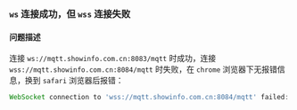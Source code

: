 ### `ws` 连接成功，但 `wss` 连接失败

#### 问题描述

连接 `ws://mqtt.showinfo.com.cn:8083/mqtt` 时成功，连接 `wss://mqtt.showinfo.com.cn:8084/mqtt` 时失败，在 `chrome` 浏览器下无报错信息，换到 `safari` 浏览器后报错：

```js
WebSocket connection to 'wss://mqtt.showinfo.com.cn:8084/mqtt' failed: The certificate for this server is invalid. You might be connecting to a server that is pretending to be “mqtt.showinfo.com.cn” which could put your confidential information at risk.
```

